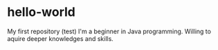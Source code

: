 # hello-world
My first repository (test)
I'm a beginner in Java programming. Willing to aquire deeper knowledges and skills.
